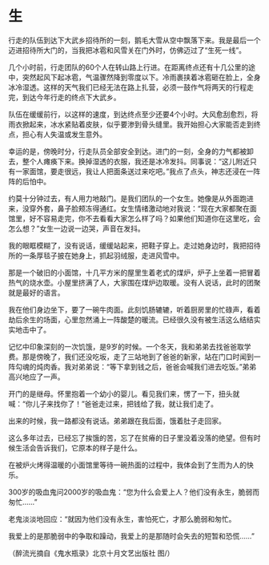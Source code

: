 # 生

行走的队伍到达下大武乡招待所的一刻，鹅毛大雪从空中飘落下来。我是最后一个迈进招待所大门的，当我把冰雹和风雪关在门外时，仿佛迈过了“生死一线”。 

几个小时前，行走团队的60个人在转山路上行进。在距离终点还有十几公里的途中，突然起风下起冰雹，气温骤然降到零度以下。冷雨裹挟着冰雹砸在脸上，全身冰冷湿透。这样的天气我们已经无法在路上扎营，必须一鼓作气将两天的行程走完，到达今年行走的终点下大武乡。 

队伍在缓缓前行，以这样的速度，到达终点至少还要4个小时。大风愈刮愈烈，将雨衣掀起来，冰水紧贴着皮肤，似乎要渗到骨头缝里。我开始担心大家能否走到终点，担心有人失温或发生意外。 

幸运的是，傍晚时分，行走队员全部安全到达。进门的一刻，全身的力气都被卸去，整个人瘫痪下来。换掉湿透的衣服，我还是冰冷发抖。同事说：“这儿附近只有一家面馆，要走很远，我让人把面条送过来吃吧。”我点了点头，神志还浸在一阵阵的后怕中。 

约莫十分钟过去，有人用力地敲门。是我们团队的一个女生。她像是从外面跑进来，没穿外套，鼻子脸颊冻得通红。女生情绪激动地对我说：“现在大家都聚在面馆里，好不容易走完，你不去看看大家怎么样了吗？如果他们知道你在这里吃，会怎么想？”女生一边说一边哭，声音在发抖。 

我的眼眶模糊了，没有说话，缓缓站起来，把鞋子穿上。走过她身边时，我把招待所的一条厚毯子披在她身上，抓起羽绒服，走进风雪中。 

那是一个破旧的小面馆，十几平方米的屋里生着老式的煤炉，炉子上坐着一把冒着热气的烧水壶。小屋里挤满了人，大家围在煤炉边取暖。没有人说话，此时的团聚就是最好的语言。 

我在他们身边坐下，要了一碗牛肉面。此刻饥肠辘辘，听着厨房里的忙碌声，看着劫后余生的场面，心里忽然涌上一阵酸楚的暖流。已经很久没有被生活这么结结实实地击中了。 

记忆中印象深刻的一次饥饿，是9岁的时候。一个冬天，我和弟弟去找爸爸取学费。那是傍晚了，我们还没吃坂，走了三站地到了爸爸的新家，站在门口时闻到一阵勾魂的炖肉香。我对弟弟说：“等下拿到钱之后，爸爸会喊我们进去吃饭。”弟弟高兴地应了一声。 

开门的是继母。怀里抱着一个幼小的婴儿。看见我们来，愣了一下，扭头就喊：“你儿子来找你了！”爸爸走过来，把钱给了我，就让我们走了。 

出来的时候，我一路都没有说话。弟弟跟在我后面，饿着肚子走回家。 

这么多年过去，已经忘了挨饿的苦，忘了在贫瘠的日子里没着没落的绝望。但有时候生活会告诉我们，它原本的样子是什么。 

在被炉火烤得温暖的小面馆里等待一碗热面的过程中，我体会到了生而为人的快乐。 

300岁的吸血鬼问2000岁的吸血鬼：“您为什么会爱上人？他们没有永生，脆弱而匆忙……” 

老鬼淡淡地回应：“就因为他们没有永生，害怕死亡，才那么脆弱和匆忙。 

我爱上的是那脆弱中的争取和躁动，我爱上的是那随时会失去的短暂和恐慌……” 

（醉流光摘自《鬼水瓶录》北京十月文艺出版社 图/）